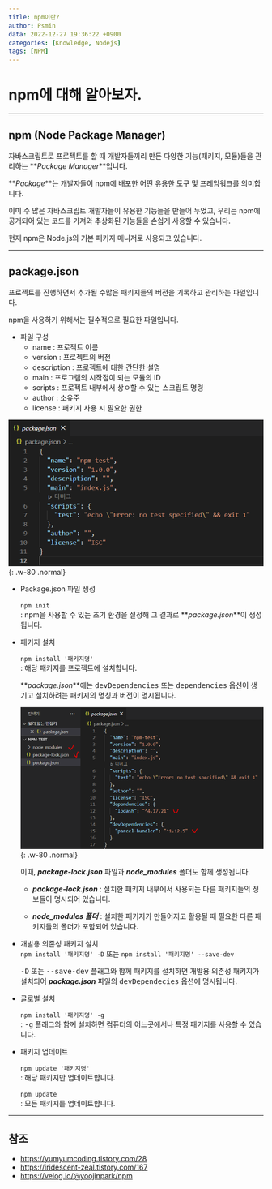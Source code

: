 ```yaml
---
title: npm이란?
author: Psmin
data: 2022-12-27 19:36:22 +0900
categories: [Knowledge, Nodejs]
tags: [NPM]
---
```


# npm에 대해 알아보자.

---

## npm (Node Package Manager)

자바스크립트로 프로젝트를 할 때 개발자들끼리 만든 다양한 기능(패키지, 모듈)들을 관리하는 **_Package Manager_**입니다.

**_Package_**는 개발자들이 npm에 배포한 어떤 유용한 도구 및 프레임워크를 의미합니다.

이미 수 많은 자바스크립트 개발자들이 유용한 기능들을 만들어 두었고, 우리는 npm에 공개되어 있는 코드를 가져와 추상화된 기능들을 손쉽게 사용할 수 있습니다.

현재 npm은 Node.js의 기본 패키지 매니저로 사용되고 있습니다.

---

## package.json

프로젝트를 진행하면서 추가될 수많은 패키지들의 버전을 기록하고 관리하는 파일입니다.

npm을 사용하기 위해서는 필수적으로 필요한 파일입니다.

- 파일 구성
  - name : 프로젝트 이름
  - version : 프로젝트의 버전
  - description : 프로젝트에 대한 간단한 설명
  - main : 프로그램의 시작점이 되는 모듈의 ID
  - scripts : 프로젝트 내부에서 상ㅇ할 수 있는 스크립트 명령
  - author : 소유주
  - license : 패키지 사용 시 필요한 권한

![package-json](/assets/img/package-json.png){: .w-80 .normal}

- Package.json 파일 생성

  `npm init`  
  : npm을 사용할 수 있는 초기 환경을 설정해 그 결과로 **_package.json_**이 생성됩니다.

- 패키지 설치

  `npm install '패키지명'`  
  : 해당 패키지를 프로젝트에 설치합니다.

  **_package.json_**에는 <kbd>devDependencies</kbd> 또는 <kbd>dependencies</kbd> 옵션이 생기고 설치하려는 패키지의 명칭과 버전이 명시됩니다.

  ![package-install](/assets/img/package-install.png){: .w-80 .normal}

  이때, **_package-lock.json_** 파일과 **_node_modules_** 폴더도 함께 생성됩니다.

  - **_package-lock.json_** : 설치한 패키지 내부에서 사용되는 다른 패키지들의 정보들이 명시되어 있습니다.

  - **_node_modules 폴더_** : 설치한 패키지가 만들어지고 활용될 때 필요한 다른 패키지들의 폴더가 포함되어 있습니다.

- 개발용 의존성 패키지 설치  
  `npm install '패키지명' -D` 또는 `npm install '패키지명' --save-dev`

  <kbd>-D</kbd> 또는 <kbd>--save-dev</kbd> 플래그와 함께 패키지를 설치하면 개발용 의존성 패키지가 설치되어 **_package.json_** 파일의 <kbd>devDependecies</kbd> 옵션에 명시됩니다.

- 글로벌 설치

  `npm install '패키지명' -g`  
  : <kbd>-g</kbd> 플래그와 함꼐 설치하면 컴퓨터의 어느곳에서나 특정 패키지를 사용할 수 있습니다.

- 패키지 업데이트

  `npm update '패키지명'`  
  : 해당 패키지만 업데이트합니다.

  `npm update`  
  : 모든 패키지를 업데이트합니다.

---

## 참조

- <https://yumyumcoding.tistory.com/28>
- <https://iridescent-zeal.tistory.com/167>
- <https://velog.io/@yoojinpark/npm>
